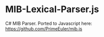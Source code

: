 MIB-Lexical-Parser.js
=============

C# MIB Parser. Ported to Javascript here:
https://github.com/PrimeEuler/mib.js



